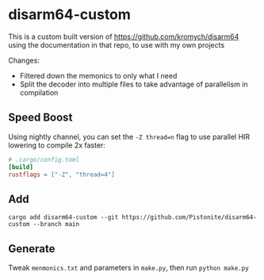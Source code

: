 # disarm64-custom

This is a custom built version of https://github.com/kromych/disarm64 using the documentation
in that repo, to use with my own projects

Changes:
- Filtered down the memonics to only what I need
- Split the decoder into multiple files to take advantage of parallelism in compilation

## Speed Boost
Using nightly channel, you can set the `-Z thread=n` flag to use parallel HIR lowering
to compile 2x faster:

```toml
# .cargo/config.toml
[build]
rustflags = ["-Z", "thread=4"]
```

## Add
```
cargo add disarm64-custom --git https://github.com/Pistonite/disarm64-custom --branch main
```

## Generate
Tweak `menmonics.txt` and parameters in `make.py`, then run `python make.py`